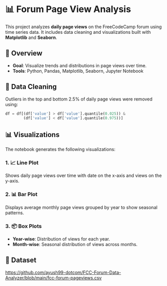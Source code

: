 # 📊 Forum Page View Analysis

This project analyzes **daily page views** on the FreeCodeCamp forum using time series data. It includes data cleaning and visualizations built with **Matplotlib** and **Seaborn**.

## 📁 Overview

- **Goal**: Visualize trends and distributions in page views over time.
- **Tools**: Python, Pandas, Matplotlib, Seaborn, Jupyter Notebook

## 🧹 Data Cleaning

Outliers in the top and bottom 2.5% of daily page views were removed using:

```python
df = df[(df['value'] > df['value'].quantile(0.025)) & 
        (df['value'] < df['value'].quantile(0.975))]
```

## 📊 Visualizations

The notebook generates the following visualizations:

### 1. 📈 Line Plot
Shows daily page views over time with date on the x-axis and views on the y-axis.

### 2. 📊 Bar Plot
Displays average monthly page views grouped by year to show seasonal patterns.

### 3. 📦 Box Plots
- **Year-wise**: Distribution of views for each year.
- **Month-wise**: Seasonal distribution of views across months.

## 📁 Dataset
https://github.com/ayush99-dotcom/FCC-Forum-Data-Analyzer/blob/main/fcc-forum-pageviews.csv